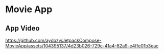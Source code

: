 # Movie App
## App Video
https://github.com/aydozy/JetpackCompose-MovieApp/assets/104395137/4d23b026-729c-41a4-82a9-e4ffe01b3eac

